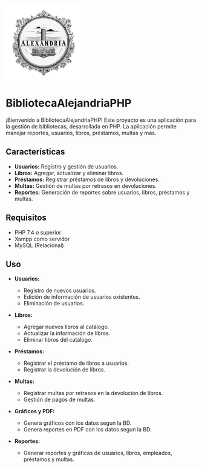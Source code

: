 <img src="img/logoBiblioteca.png" alt="Logo de la Biblioteca" width="200">

# BibliotecaAlejandriaPHP

¡Bienvenido a BibliotecaAlejandriaPHP! 
Este proyecto es una aplicación para la gestión de bibliotecas, desarrollada en PHP.
La aplicación permite manejar reportes, usuarios, libros, préstamos, multas y más.

## Características

- **Usuarios:** Registro y gestión de usuarios.
- **Libros:** Agregar, actualizar y eliminar libros.
- **Préstamos:** Registrar préstamos de libros y devoluciones.
- **Multas:** Gestión de multas por retrasos en devoluciones.
- **Reportes:** Generación de reportes sobre usuarios, libros, préstamos y multas.

## Requisitos

- PHP 7.4 o superior
- Xampp como servidor
- MySQL (Relacional)


## Uso

- **Usuarios:**
  - Registro de nuevos usuarios.
  - Edición de información de usuarios existentes.
  - Eliminación de usuarios.

- **Libros:**
  - Agregar nuevos libros al catálogo.
  - Actualizar la información de libros.
  - Eliminar libros del catálogo.

- **Préstamos:**
  - Registrar el préstamo de libros a usuarios.
  - Registrar la devolución de libros.

- **Multas:**
  - Registrar multas por retrasos en la devolución de libros.
  - Gestión de pagos de multas.

- **Gráficos y PDF:**
  - Genera gráficos con los datos segun la BD.
  - Genera reportes en PDF con los datos segun la BD.

- **Reportes:**
  - Generar reportes y gráficas de usuarios, libros, empleados, préstamos y multas.
